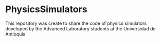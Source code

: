 # PhysicsSimulators
This repository was create to share the code of physics simulators developed by the Advanced Laboratory students at the Universidad de Antioquia
